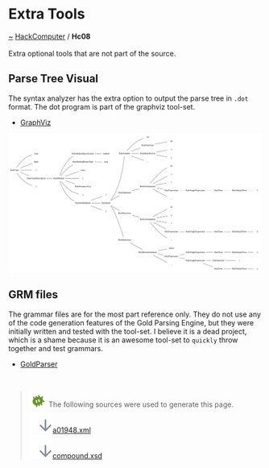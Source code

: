 <a id="extra-tools"></a>
<h1>Extra Tools</h1>
<a id="a01948"></a>
<a href="https://github.com/CharlesCarley/HackComputer#~">~</a>
<a href="index.md#index">HackComputer</a>
<span class="inline-text">/</span>
<span class="bold-text"><b>Hc08</b></span>
<br/>
<br/>
<span class="inline-text">Extra optional tools that are not part of the source.</span>
<a id="a01948_1hc08visual"></a>
<a id="parse-tree-visual"></a>
<h2>Parse Tree Visual</h2>
<span class="inline-text">The syntax analyzer has the extra option to output the parse tree in </span>
<code class="typewriter">.dot</code>
<span class="inline-text"> format. The dot program is part of the graphviz tool-set.</span>
<ul>
<li><a href="https://graphviz.org/#graphviz">GraphViz</a>
</li>
</ul>
<img src="../images/Test10.svg"/><a id="a01948_1hc08grm"></a>
<a id="grm-files"></a>
<h2>GRM files</h2>
<span class="inline-text">The grammar files are for the most part reference only. They do not use any of the code generation features of the Gold Parsing Engine, but they were initially written and tested with the tool-set.</span>
<span class="inline-text">I believe it is a dead project, which is a shame because it is an awesome tool-set to </span>
<code class="typewriter">quickly</code>
<span class="inline-text"> throw together and test grammars.</span>
<ul>
<li><a href="http://www.goldparser.org/#goldparser">GoldParser</a>
</li>
</ul>
<br/>
<blockquote>
<img src="../images/debug.svg"/><span class="inline-text">The following sources were used to generate this page.</span>
<br/>
<span class="icon-list-item"><a href="../xml/a01948.xml#L1" class="icon-list-item"><img src="../images/lookInside.svg" class="icon-list-item"/><span class="icon-list-item">a01948.xml</span>
</a>
</span>
<br/>
<span class="icon-list-item"><a href="../xml/compound.xsd#L1" class="icon-list-item"><img src="../images/lookInside.svg" class="icon-list-item"/><span class="icon-list-item">compound.xsd</span>
</a>
</span>
</blockquote>
</div>
</div>
</body>
</html>
